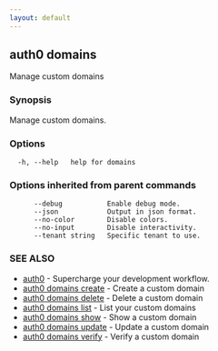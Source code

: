 ```yaml
---
layout: default
---
```

## auth0 domains

Manage custom domains

### Synopsis

Manage custom domains.

### Options

```
  -h, --help   help for domains
```

### Options inherited from parent commands

```
      --debug           Enable debug mode.
      --json            Output in json format.
      --no-color        Disable colors.
      --no-input        Disable interactivity.
      --tenant string   Specific tenant to use.
```

### SEE ALSO

* [auth0](/auth0-cli/)	 - Supercharge your development workflow.
* [auth0 domains create](auth0_domains_create.md)	 - Create a custom domain
* [auth0 domains delete](auth0_domains_delete.md)	 - Delete a custom domain
* [auth0 domains list](auth0_domains_list.md)	 - List your custom domains
* [auth0 domains show](auth0_domains_show.md)	 - Show a custom domain
* [auth0 domains update](auth0_domains_update.md)	 - Update a custom domain
* [auth0 domains verify](auth0_domains_verify.md)	 - Verify a custom domain

